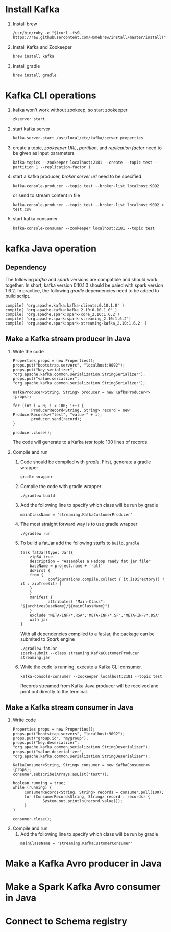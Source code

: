 

# Install Kafka

1. Install brew
   ```
   /usr/bin/ruby -e "$(curl -fsSL https://raw.githubusercontent.com/Homebrew/install/master/install)"
   ```
1. Install Kafka and Zookeeper
   ```
   brew install kafka
   ```
1. Install gradle
   ```
   brew install gradle
   ```

# Kafka CLI operations

1. kafka won't work without zookeep, so start zookeeper
   ```
   zkserver start
   ```
1. start kafka server
   ```
   kafka-server-start /usr/local/etc/kafka/server.properties
   ```
1. create a topic, _zookeeper URL_, _partition_, and _replication factor_ need to be given as input parameters 
   ```
   kafka-topics --zookeeper localhost:2181 --create --topic test --partition 1 --replication-factor 1
   ```
1. start a kafka producer, _broker server url_ need to be specified
   ```
   kafka-console-producer --topic test --broker-list localhost:9092
   ```
   or send to stream content in file
   ```
   kafka-console-producer --topic test --broker-list localhost:9092 < test.csv
   ```
1. start kafka consumer
   ```
   kafka-console-consumer --zookeeper localhost:2181 --topic test
   ```


# kafka Java operation

## Dependency

The following _kafka_ and _spark_ versions are compatible and should work together. In short, kafka version 0.10.1.0 should be paied with spark version 1.6.2. In practice, the following _gradle_ dependencies need to be added to build script.
```
compile( 'org.apache.kafka:kafka-clients:0.10.1.0' )           
compile( 'org.apache.kafka:kafka_2.10:0.10.1.0' )              
compile( 'org.apache.spark:spark-core_2.10:1.6.2')             
compile( 'org.apache.spark:spark-streaming_2.10:1.6.2')        
compile( 'org.apache.spark:spark-streaming-kafka_2.10:1.6.2' ) 
```

## Make a Kafka stream producer in Java  

1. Write the code
   ```
   Properties props = new Properties();
   props.put("bootstrap.servers", "localhost:9092");
   props.put("key.serializer", "org.apache.kafka.common.serialization.StringSerializer");
   props.put("value.serializer", "org.apache.kafka.common.serialization.StringSerializer");

   KafkaProducer<String, String> producer = new KafkaProducer<>(props);

   for (int i = 0; i < 100; i++) {
           ProducerRecord<String, String> record = new ProducerRecord<>("test", "value-" + i);
           producer.send(record);
   }
   
   producer.close();
   ```
   The code will generate to a Kafka _test_ topic 100 lines of records.

1. Compile and run
   1. Code should be compiled with _gradle_. First, generate a gradle wrapper
      ```
      gradle wrapper
      ``` 
   1. Compile the code with gradle wrapper
      ```
      ./gradlew build
      ```
   1. Add the following line to specify which class will be run by gradle 
      ```
      mainClassName = 'streaming.KafkaCustomerProducer'
      ``` 
   1. The most straight forward way is to use gradle wrapper
      ```
      ./gradlew run 
      ```
   1. To build a fatJar add the following stuffs to `build.gradle`
      ```
      task fatJar(type: Jar){
          zip64 true
          description = "Assembles a Hadoop ready fat jar file" 
          baseName = project.name + '-all' 
          doFirst {
          from {
                  configurations.compile.collect { it.isDirectory() ? it : zipTree(it) }
          }
          }
          manifest {
                  attributes( "Main-Class": "${archivesBaseName}/${mainClassName}")
          }
          exclude 'META-INF/*.RSA','META-INF/*.SF','META-INF/*.DSA'
          with jar 
      }
      ```
      With all dependencies compiled to a fatJar, the package can be submited to _Spark_ engine
      ```
      ./gradlew fatJar
      spark-submit --class streaming.KafkaCustomerProducer streaming.jar
      ``` 
   1. While the code is running, execute a Kafka CLI consumer.
      ```
      kafka-console-consumer --zookeeper localhost:2181 --topic test
      ```
      Records streamed from Kafka Java producer will be received and print out directly to the terminal.
      
   
## Make a Kafka stream consumer in Java  

1. Write code 
   ```
   Properties props = new Properties();
   props.put("bootstrap.servers", "localhost:9092");
   props.put("group.id", "mygroup");
   props.put("key.deserializer", "org.apache.kafka.common.serialization.StringDeserializer");
   props.put("value.deserializer", "org.apache.kafka.common.serialization.StringDeserializer");
   
   KafkaConsumer<String, String> consumer = new KafkaConsumer<>(props);
   consumer.subscribe(Arrays.asList("test"));
   
   boolean running = true;
   while (running) {
        ConsumerRecords<String, String> records = consumer.poll(100);
        for (ConsumerRecord<String, String> record : records) {
                System.out.println(record.value());
        }
   }
   
   consumer.close();
   ```
1. Compile and run 
   1. Add the following line to specify which class will be run by gradle 
      ```
      mainClassName = 'streaming.KafkaCustomerConsumer'
      ``` 

# Make a Kafka Avro producer in Java  
# Make a Spark Kafka Avro consumer in Java  
# Connect to Schema registry









